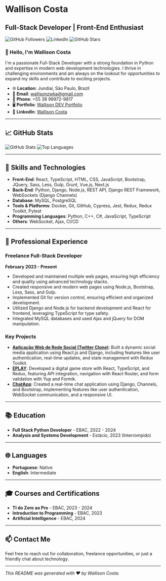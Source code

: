 # Wallison Costa

## Full-Stack Developer | Front-End Enthusiast

![GitHub Followers](https://img.shields.io/github/followers/Wallison-DEV?label=Follow&style=social)
![LinkedIn](https://img.shields.io/badge/LinkedIn-%230077B5.svg?logo=linkedin&logoColor=white)
![GitHub Stars](https://img.shields.io/github/stars/Wallison-DEV?affiliations=OWNER%2CCOLLABORATOR&label=Repo%20Stars&style=social)

### 👋 Hello, I'm Wallison Costa

I'm a passionate Full-Stack Developer with a strong foundation in Python and expertise in modern web development technologies. I thrive in challenging environments and am always on the lookout for opportunities to expand my skills and contribute to exciting projects.

- 🌐 **Location**: Jundiaí, São Paulo, Brazil
- 📧 **Email**: [wallisonzwka@gmail.com](mailto:wallisonzwka@gmail.com)
- 📱 **Phone**: +55 38 99972-9817
- 🖥️ **Portfolio**: [Wallison DEV Portfolio](https://wallison-portfolio.com)
- 💼 **LinkedIn**: [Wallison Costa](https://www.linkedin.com/in/wallison-python-dev)

---

## 📈 GitHub Stats

![GitHub Stats](https://github-readme-stats.vercel.app/api?username=Wallison-DEV&show_icons=true&theme=radical)
![Top Languages](https://github-readme-stats.vercel.app/api/top-langs/?username=Wallison-DEV&layout=compact&theme=radical)

---

## 🚀 Skills and Technologies

- **Front-End**: React, TypeScript, HTML, CSS, JavaScript, Bootstrap, JQuery, Sass, Less, Gulp, Grunt, Vue.js, Next.js
- **Back-End**: Python, Django, Node.js, REST API, Django REST Framework, WebSockets (Django Channels)
- **Database**: MySQL, PostgreSQL
- **Tools & Platforms**: Docker, Git, GitHub, Cypress, Jest, Redux, Redux Toolkit, Pytest
- **Programming Languages**: Python, C++, C#, JavaScript, TypeScript
- **Others**: WebSocket, Ajax, CI/CD

---

## 📝 Professional Experience

### Freelance Full-Stack Developer
**February 2023 - Present**

- Developed and maintained multiple web pages, ensuring high efficiency and quality using advanced technology stacks.
- Created responsive and modern web pages using Node.js, Bootstrap, Less, Sass, and Gulp.
- Implemented Git for version control, ensuring efficient and organized development.
- Utilized Django and Node.js for backend development and React for frontend, leveraging TypeScript for type safety.
- Integrated MySQL databases and used Ajax and jQuery for DOM manipulation.

### Key Projects

- **[Aplicação Web de Rede Social (Twitter Clone)](https://github.com/Wallison-DEV/twitter-clone)**: Built a dynamic social media application using React.js and Django, including features like user authentication, real-time updates, and state management with Redux Toolkit.
- **[EPLAY](https://github.com/Wallison-DEV/eplay)**: Developed a digital game store with React, TypeScript, and Redux, featuring API integration, navigation with React Router, and form validation with Yup and Formik.
- **[ChatApp](https://github.com/Wallison-DEV/chatapp)**: Created a real-time chat application using Django, Channels, and Bootstrap, implementing features like user authentication, WebSocket communication, and a responsive UI.

---

## 📚 Education

- **Full Stack Python Developer** - EBAC, 2022 - 2024
- **Analysis and Systems Development** - Estácio, 2023 (Interrompido)

---

## 🌐 Languages

- **Portuguese**: Native
- **English**: Intermediate

---

## 🎓 Courses and Certifications

- **TI do Zero ao Pro** - EBAC, 2023 - 2024
- **Introduction to Programming** - EBAC, 2023
- **Artificial Intelligence** - EBAC, 2024

---

## 📫 Contact Me

Feel free to reach out for collaboration, freelance opportunities, or just a friendly chat about technology.

---

*This README was generated with ❤️ by Wallison Costa.*
